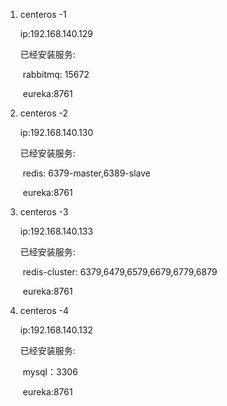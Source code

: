 1. centeros -1

   ip:192.168.140.129

   已经安装服务:

   ​	rabbitmq: 15672

   ​	eureka:8761

2. centeros -2

   ip:192.168.140.130

   已经安装服务:

   ​	redis: 6379-master,6389-slave

   ​	eureka:8761

3. centeros -3

   ip:192.168.140.133

   已经安装服务:

   ​	redis-cluster: 6379,6479,6579,6679,6779,6879

   ​	eureka:8761

4. centeros -4

   ip:192.168.140.132

   已经安装服务:

   ​	mysql：3306

   ​	eureka:8761
